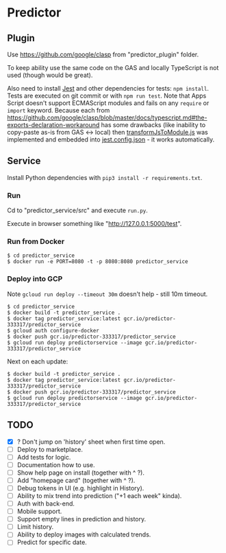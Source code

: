 # Predictor

## Plugin

Use https://github.com/google/clasp from "predictor_plugin" folder.

To keep ability use the same code on the GAS and locally TypeScript is not used (though would be great).

Also need to install [Jest](https://jestjs.io/docs/getting-started) and other dependencies for tests: `npm install`.
Tests are executed on git commit or with `npm run test`.
Note that Apps Script doesn't support ECMAScript modules and fails on any `require` or `import` keyword.
Because each from https://github.com/google/clasp/blob/master/docs/typescript.md#the-exports-declaration-workaround
has some drawbacks (like inability to copy-paste as-is from GAS <-> local) then
[transformJsToModule.js](predictor_plugin/transformers/transformJsToModule.js) was implemented and embedded into
[jest.config.json](predictor_plugin/jest.config.json) - it works automatically.

## Service

Install Python dependencies with `pip3 install -r requirements.txt`.

### Run

Cd to "predictor_service/src" and execute `run.py`.

Execute in browser something like "http://127.0.0.1:5000/test".


### Run from Docker

```
$ cd predictor_service
$ docker run -e PORT=8080 -t -p 8080:8080 predictor_service
```

### Deploy into GCP

Note `gcloud run deploy --timeout 30m` doesn't help - still 10m timeout.

```
$ cd predictor_service
$ docker build -t predictor_service .
$ docker tag predictor_service:latest gcr.io/predictor-333317/predictor_service
$ gcloud auth configure-docker
$ docker push gcr.io/predictor-333317/predictor_service
$ gcloud run deploy predictorservice --image gcr.io/predictor-333317/predictor_service
```

Next on each update:
```
$ docker build -t predictor_service .
$ docker tag predictor_service:latest gcr.io/predictor-333317/predictor_service
$ docker push gcr.io/predictor-333317/predictor_service
$ gcloud run deploy predictorservice --image gcr.io/predictor-333317/predictor_service
```

## TODO

- [x] ? Don't jump on 'history' sheet when first time open.
- [ ] Deploy to marketplace.
- [ ] Add tests for logic.
- [ ] Documentation how to use.
- [ ] Show help page on install (together with ^ ?).
- [ ] Add "homepage card" (together with ^ ?).
- [ ] Debug tokens in UI (e.g. highlight in History).
- [ ] Ability to mix trend into prediction ("+1 each week" kinda).
- [ ] Auth with back-end.
- [ ] Mobile support.
- [ ] Support empty lines in prediction and history.
- [ ] Limit history.
- [ ] Ability to deploy images with calculated trends.
- [ ] Predict for specific date.